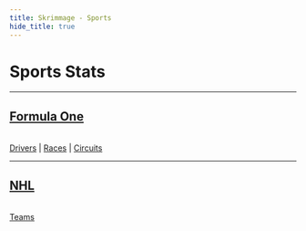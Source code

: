 ```yaml
---
title: Skrimmage - Sports
hide_title: true
---
```


<h1 class="text-center title">Sports Stats</h1>

---

<div class="text-center card">
   <a href="F1/"><h2>Formula One</h2></a>
<br>
   <div>
      <a href="F1/drivers/" class="hover:underline">Drivers</a> |
      <a href="F1/races/" class="hover:underline">Races</a> |
      <a href="F1/circuits/" class="hover:underline">Circuits</a>
   </div>
</div>

---

<div class="text-center card">
   <a href="NHL/" class="hover:underline"><h2>NHL</h2></a> <br>

   <div>
        <a href="NHL/teams/" class="hover:underline">Teams</a>
   </div>
</div>